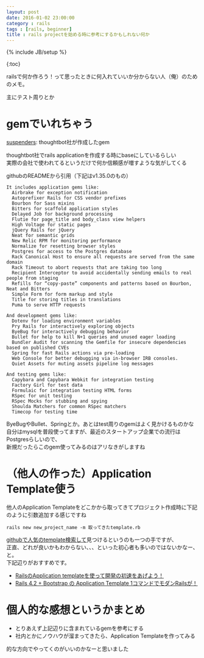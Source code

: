 ```yaml
---
layout: post
date: 2016-01-02 23:00:00
category : rails
tags : [rails, beginner]
title : rails projectを始める時に参考にするかもしれない何か
---
```

{% include JB/setup %}

{:toc}

railsで何か作ろう！って思ったときに何入れていいか分からない人（俺）のためのメモ。

主にテスト周りとか


# gemでいれちゃう

[suspenders](https://github.com/thoughtbot/suspenders): thoughtbot社が作成したgem

thoughtbot社でrails applicationを作成する時にbaseにしているらしい  
実際の会社で使われてるというだけで何か信頼感が増すような気がしてくる

githubのREADMEから引用（下記はv1.35.0のもの）

    It includes application gems like:
      Airbrake for exception notification
      Autoprefixer Rails for CSS vendor prefixes
      Bourbon for Sass mixins
      Bitters for scaffold application styles
      Delayed Job for background processing
      Flutie for page_title and body_class view helpers
      High Voltage for static pages
      jQuery Rails for jQuery
      Neat for semantic grids
      New Relic RPM for monitoring performance
      Normalize for resetting browser styles
      Postgres for access to the Postgres database
      Rack Canonical Host to ensure all requests are served from the same domain
      Rack Timeout to abort requests that are taking too long
      Recipient Interceptor to avoid accidentally sending emails to real people from staging
      Refills for “copy-paste” components and patterns based on Bourbon, Neat and Bitters
      Simple Form for form markup and style
      Title for storing titles in translations
      Puma to serve HTTP requests
    
    And development gems like:
      Dotenv for loading environment variables
      Pry Rails for interactively exploring objects
      ByeBug for interactively debugging behavior
      Bullet for help to kill N+1 queries and unused eager loading
      Bundler Audit for scanning the Gemfile for insecure dependencies based on published CVEs
      Spring for fast Rails actions via pre-loading
      Web Console for better debugging via in-browser IRB consoles.
      Quiet Assets for muting assets pipeline log messages
    
    And testing gems like:
      Capybara and Capybara Webkit for integration testing
      Factory Girl for test data
      Formulaic for integration testing HTML forms
      RSpec for unit testing
      RSpec Mocks for stubbing and spying
      Shoulda Matchers for common RSpec matchers
      Timecop for testing time

ByeBugやBullet、Springとか。あとはtest周りのgemはよく見かけるものかな  
自分はmysqlを普段使ってますが、最近のスタートアップ企業での流行はPostgresらしいので、  
新規だったらこのgem使ってみるのはアリなきがしますね


# （他人の作った）Application Template使う
他人のApplication Templateをどこかから取ってきてプロジェクト作成時に下記のように引数追加する感じですね

    rails new new_project_name -m 取ってきたtemplate.rb

[githubで人気のtemplate検索して](https://github.com/search?o=desc&q=rails+template&s=stars&source=c&type=Repositories)見つけるというのも一つの手ですが、  
正直、どれが良いかもわからない、、、といった初心者も多いのではないかなー、と。  
下記辺りがおすすめです。

- [RailsのApplication templateを使って開発の初速をあげよう！](http://qiita.com/tachiba/items/26b2e9dc271bd8e6907d)
- [Rails 4.2 + Bootstrap の Application Template 1コマンドでモダンRailsが！](http://morizyun.github.io/blog/rails4-application-templates-heroku/)

# 個人的な感想というかまとめ

- とりあえず上記辺りに含まれているgemを参考にする
- 社内とかにノウハウが溜まってきたら、Application Templateを作ってみる

的な方向でやってくのがいいのかなーと思いました

